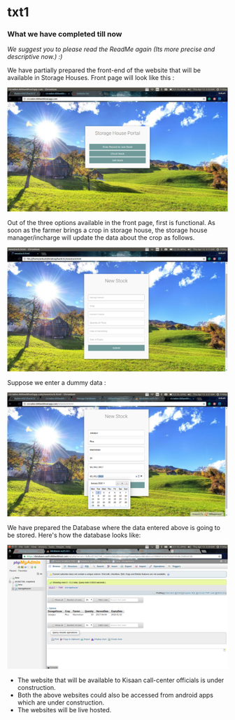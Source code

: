 # txt1

### What we have completed till now

*We suggest you to please read the ReadMe again (Its more precise and descriptive now.) :)*


We have partially prepared the front-end of the website that will be available in Storage Houses.
Front page will look like this :

![img1](/images/img1.png)


Out of the three options available in the front page, first is functional. As soon as the farmer brings a crop in storage house, the storage house manager/incharge will update the data about the crop as follows.

![img2](/images/img2.png)


Suppose we enter a dummy data :

![img3](/images/img3.png)


We have prepared the Database where the data entered above is going to be stored. Here's how the database looks like:

![img4](/images/img4.png)


- The website that will be available to Kisaan call-center officials is under construction.
- Both the above websites could also be accessed from android apps which are under construction.
- The websites will be live hosted.
